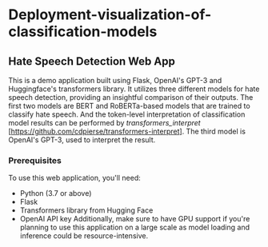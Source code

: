 # Deployment-visualization-of-classification-models

## Hate Speech Detection Web App
This is a demo application built using Flask, OpenAI's GPT-3 and Huggingface's transformers library. It utilizes three different models for hate speech detection, providing an insightful comparison of their outputs. The first two models are BERT and RoBERTa-based models that are trained to classify hate speech. And the token-level interpretation of classification model results can be performed by _transformers_interpret_ [https://github.com/cdpierse/transformers-interpret]. The third model is OpenAI's GPT-3, used to interpret the result.

### Prerequisites
To use this web application, you'll need:

- Python (3.7 or above)
- Flask
- Transformers library from Hugging Face
- OpenAI API key
Additionally, make sure to have GPU support if you're planning to use this application on a large scale as model loading and inference could be resource-intensive.
